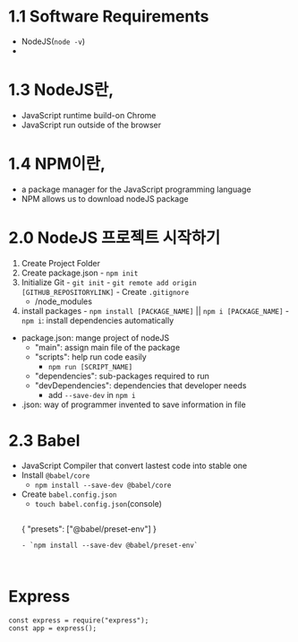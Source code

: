 # 1.1 Software Requirements
  - NodeJS(`node -v`)
  - 
  
# 1.3 NodeJS란,
  - JavaScript runtime build-on Chrome
  - JavaScript run outside of the browser

# 1.4 NPM이란,
  - a package manager for the JavaScript programming language
  - NPM allows us to download nodeJS package
  
# 2.0 NodeJS 프로젝트 시작하기
  1. Create Project Folder
  2. Create package.json
    - `npm init`
  3. Initialize Git
  	- `git init`
	- `git remote add origin [GITHUB_REPOSITORYLINK]`
	- Create `.gitignore`
	  - /node_modules
  4. install packages
    - `npm install [PACKAGE_NAME]` || `npm i [PACKAGE_NAME]`
	- `npm i`: install dependencies automatically
  * package.json: mange project of nodeJS
    - "main": assign main file of the package
	- "scripts": help run code easily
	  - `npm run [SCRIPT_NAME]`
	- "dependencies": sub-packages required to run
	- "devDependencies": dependencies that developer needs
	  - add `--save-dev` in `npm i`
  * .json: way of programmer invented to save information in file

# 2.3 Babel
  - JavaScript Compiler that convert lastest code into stable one
  - Install `@babel/core`
  	- `npm install --save-dev @babel/core`
  - Create `babel.config.json`
  	- `touch babel.config.json`(console)
	  ```
    {
	   "presets": ["@babel/preset-env"]
	}
	  ```
	- `npm install --save-dev @babel/preset-env`
	
  

# Express
  ```
  const express = require("express");
  const app = express();
  ```